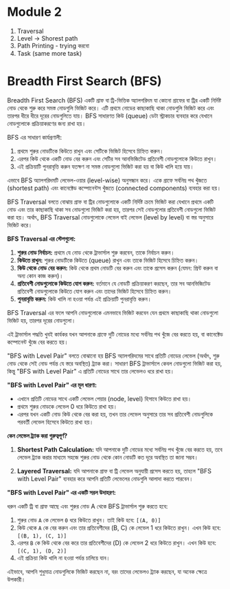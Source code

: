 # Module 2

1. Traversal
2. Level -> Shorest path
3. Path Printing - trying করবো
4. Task (same more task)

# Breadth First Search (BFS)

Breadth First Search (BFS) একটি গ্রাফ বা ট্রি-ভিত্তিক অ্যালগরিদম যা কোনো গ্রাফের বা ট্রির একটি নির্দিষ্ট নোড থেকে শুরু করে সমস্ত নোডগুলি ভিজিট করে। এটি প্রথমে নোডের কাছাকাছি থাকা নোডগুলি ভিজিট করে এবং তারপর ধীরে ধীরে দূরের নোডগুলিতে যায়। BFS সাধারণত কিউ (queue) ডেটা স্ট্রাকচার ব্যবহার করে যেখানে নোডগুলোকে প্রক্রিয়াকরণের জন্য রাখা হয়।

BFS এর সাধারণ কার্যপ্রণালী:

1. প্রথমে শুরুর নোডটিকে কিউতে রাখুন এবং সেটিকে ভিজিট হিসেবে চিহ্নিত করুন।
2. এরপর কিউ থেকে একটি নোড বের করুন এবং সেটির সব আনভিজিটেড প্রতিবেশী নোডগুলোকে কিউতে রাখুন।
3. এই প্রক্রিয়াটি পুনরাবৃত্তি করুন যতক্ষণ না সমস্ত নোডগুলো ভিজিট করা হয় বা কিউ খালি হয়ে যায়।

এভাবে BFS অ্যালগরিদমটি লেভেল-ওয়ার (level-wise) অনুসন্ধান করে। একে গ্রাফে সর্বনিম্ন পথ খুঁজতে (shortest path) এবং কানেক্টেড কম্পোনেন্টস খুঁজতে (connected components) ব্যবহার করা হয়।

BFS Traversal বলতে বোঝায় গ্রাফ বা ট্রির নোডগুলোকে একটি নির্দিষ্ট ক্রমে ভিজিট করা যেখানে প্রথমে একটি নোড এবং তার কাছাকাছি থাকা সব নোডগুলো ভিজিট করা হয়, তারপর সেই নোডগুলোর প্রতিবেশী নোডগুলো ভিজিট করা হয়। অর্থাৎ, BFS Traversal নোডগুলোকে লেভেল বাই লেভেল (level by level) বা স্তর অনুসারে ভিজিট করে।

**BFS Traversal এর স্টেপগুলো:**

1. **শুরুর নোড নির্বাচন:** প্রথমে যে নোড থেকে ট্রাভার্সাল শুরু করবেন, তাকে নির্বাচন করুন।
2. **কিউতে রাখুন:** শুরুর নোডটিকে কিউতে (queue) রাখুন এবং তাকে ভিজিট হিসেবে চিহ্নিত করুন।
3. **কিউ থেকে নোড বের করুন:** কিউ থেকে প্রথম নোডটি বের করুন এবং তাকে প্রসেস করুন (যেমন: প্রিন্ট করুন বা অন্য কোন কাজ করুন)।
4. **প্রতিবেশী নোডগুলোকে কিউতে যোগ করুন:** বর্তমানে যে নোডটি প্রক্রিয়াকরণ করছেন, তার সব আনভিজিটেড প্রতিবেশী নোডগুলোকে কিউতে যোগ করুন এবং তাদের ভিজিট হিসেবে চিহ্নিত করুন।
5. **পুনরাবৃত্তি করুন:** কিউ খালি না হওয়া পর্যন্ত এই প্রক্রিয়াটি পুনরাবৃত্তি করুন।

BFS Traversal এর ফলে আপনি নোডগুলোকে এমনভাবে ভিজিট করবেন যেন প্রথমে কাছাকাছি থাকা নোডগুলো ভিজিট হয়, তারপর দূরের নোডগুলো।

এই ট্রাভার্সাল পদ্ধতি খুবই কার্যকর যখন আপনাকে গ্রাফে দুটি নোডের মধ্যে সর্বনিম্ন পথ খুঁজে বের করতে হয়, বা কানেক্টেড কম্পোনেন্ট খুঁজে বের করতে হয়।

"BFS with Level Pair" বলতে বোঝানো হয় BFS অ্যালগরিদমের সাথে প্রতিটি নোডের লেভেল (অর্থাৎ, শুরু নোড থেকে সেই নোড পর্যন্ত যে স্তরে অবস্থিত) ট্র্যাক করা। সাধারণ BFS ট্রাভার্সালে কেবল নোডগুলো ভিজিট করা হয়, কিন্তু "BFS with Level Pair" এ প্রতিটি নোডের সাথে তার লেভেলও ধরে রাখা হয়।

**"BFS with Level Pair" এর মূল ধারণা:**

- এখানে প্রতিটি নোডের সাথে একটি লেভেল পেয়ার (node, level) হিসাবে কিউতে রাখা হয়।
- প্রথমে শুরুর নোডকে লেভেল 0 ধরে কিউতে রাখা হয়।
- এরপর যখন একটি নোড কিউ থেকে বের করা হয়, তখন তার লেভেল অনুসারে তার সব প্রতিবেশী নোডগুলিকে পরবর্তী লেভেল হিসেবে কিউতে রাখা হয়।

**কেন লেভেল ট্র্যাক করা গুরুত্বপূর্ণ?**

1. **Shortest Path Calculation:** যদি আপনাকে দুটি নোডের মধ্যে সর্বনিম্ন পথ খুঁজে বের করতে হয়, তবে লেভেল ট্র্যাক করার মাধ্যমে সহজে শুরুর নোড থেকে কোন নোডটি কত দূরে অবস্থিত তা জানা সম্ভব।

2. **Layered Traversal:** যদি আপনাকে গ্রাফ বা ট্রি লেভেল অনুযায়ী প্রসেস করতে হয়, তাহলে "BFS with Level Pair" ব্যবহার করে আপনি প্রতিটি লেভেলের নোডগুলি আলাদা করতে পারবেন।

**"BFS with Level Pair" এর একটি সরল উদাহরণ:**

ধরুন একটি ট্রি বা গ্রাফ আছে এবং শুরুর নোড A থেকে BFS ট্রাভার্সাল শুরু করতে হবে:

1. শুরুর নোড `A` কে লেভেল `0` ধরে কিউতে রাখুন। তাই কিউ হবে: `[(A, 0)]`
2. কিউ থেকে `A` কে বের করুন এবং তার প্রতিবেশীদের (B, C) কে লেভেল 1 ধরে কিউতে রাখুন। এখন কিউ হবে: `[(B, 1), (C, 1)]`
3. এরপর `B` কে কিউ থেকে বের করে তার প্রতিবেশীদের (D) কে লেভেল 2 ধরে কিউতে রাখুন। এখন কিউ হবে: `[(C, 1), (D, 2)]`
4. এই প্রক্রিয়া কিউ খালি না হওয়া পর্যন্ত চালিয়ে যান।

এইভাবে, আপনি শুধুমাত্র নোডগুলিকে ভিজিট করছেন না, বরং তাদের লেভেলও ট্র্যাক করছেন, যা অনেক ক্ষেত্রে উপকারী।
